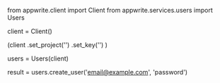 from appwrite.client import Client
from appwrite.services.users import Users

client = Client()

(client
  .set_project('')
  .set_key('')
)

users = Users(client)

result = users.create_user('email@example.com', 'password')
